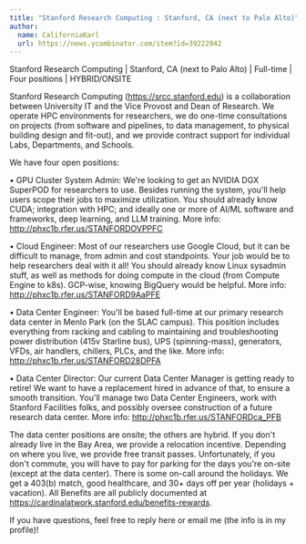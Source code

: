 ```yaml
---
title: "Stanford Research Computing : Stanford, CA (next to Palo Alto)"
author:
  name: CaliforniaKarl
  url: https://news.ycombinator.com/item?id=39222942
---
```

Stanford Research Computing | Stanford, CA (next to Palo Alto) | Full-time | Four positions | HYBRID&#x2F;ONSITE

Stanford Research Computing (<a href="https:&#x2F;&#x2F;srcc.stanford.edu" rel="nofollow">https:&#x2F;&#x2F;srcc.stanford.edu</a>) is a collaboration between University IT and the Vice Provost and Dean of Research. We operate HPC environments for researchers, we do one-time consultations on projects (from software and pipelines, to data management, to physical building design and fit-out), and we provide contract support for individual Labs, Departments, and Schools.

We have four open positions:

• GPU Cluster System Admin: We&#x27;re looking to get an NVIDIA DGX SuperPOD for researchers to use. Besides running the system, you&#x27;ll help users scope their jobs to maximize utilization. You should already know CUDA; integration with HPC; and ideally one or more of AI&#x2F;ML software and frameworks, deep learning, and LLM training. More info: <a href="http:&#x2F;&#x2F;phxc1b.rfer.us&#x2F;STANFORDOVPPFC" rel="nofollow">http:&#x2F;&#x2F;phxc1b.rfer.us&#x2F;STANFORDOVPPFC</a>

• Cloud Engineer: Most of our researchers use Google Cloud, but it can be difficult to manage, from admin and cost standpoints.  Your job would be to help researchers deal with it all! You should already know Linux sysadmin stuff, as well as methods for doing compute in the cloud (from Compute Engine to k8s). GCP-wise, knowing BigQuery would be helpful.  More info: <a href="http:&#x2F;&#x2F;phxc1b.rfer.us&#x2F;STANFORD9AaPFE" rel="nofollow">http:&#x2F;&#x2F;phxc1b.rfer.us&#x2F;STANFORD9AaPFE</a>

• Data Center Engineer: You&#x27;ll be based full-time at our primary research data center in Menlo Park (on the SLAC campus). This position includes everything from racking and cabling to maintaining and troubleshooting power distribution (415v Starline bus), UPS (spinning-mass), generators, VFDs, air handlers, chillers, PLCs, and the like. More info: <a href="http:&#x2F;&#x2F;phxc1b.rfer.us&#x2F;STANFORD28DPFA" rel="nofollow">http:&#x2F;&#x2F;phxc1b.rfer.us&#x2F;STANFORD28DPFA</a>

• Data Center Director: Our current Data Center Manager is getting ready to retire!  We want to have a replacement hired in advance of that, to ensure a smooth transition.  You&#x27;ll manage two Data Center Engineers, work with Stanford Facilities folks, and possibly oversee construction of a future research data center.  More info: <a href="http:&#x2F;&#x2F;phxc1b.rfer.us&#x2F;STANFORDca_PFB" rel="nofollow">http:&#x2F;&#x2F;phxc1b.rfer.us&#x2F;STANFORDca_PFB</a>

The data center positions are onsite; the others are hybrid. If you don&#x27;t already live in the Bay Area, we provide a relocation incentive. Depending on where you live, we provide free transit passes. Unfortunately, if you don&#x27;t commute, you will have to pay for parking for the days you&#x27;re on-site (except at the data center). There is some on-call around the holidays. We get a 403(b) match, good healthcare, and 30+ days off per year (holidays + vacation).  All Benefits are all publicly documented at <a href="https:&#x2F;&#x2F;cardinalatwork.stanford.edu&#x2F;benefits-rewards" rel="nofollow">https:&#x2F;&#x2F;cardinalatwork.stanford.edu&#x2F;benefits-rewards</a>.

If you have questions, feel free to reply here or email me (the info is in my profile)!
